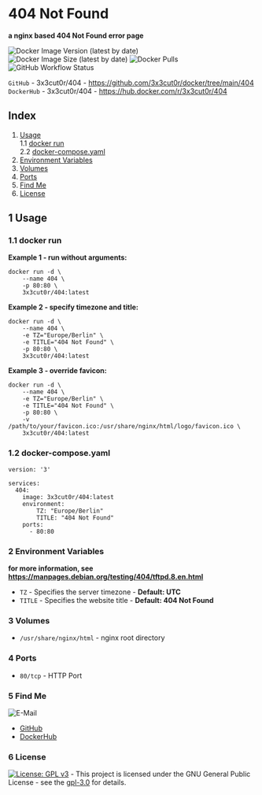 # 404 Not Found

**a nginx based 404 Not Found error page**

![Docker Image Version (latest by date)](https://img.shields.io/docker/v/3x3cut0r/404)
![Docker Image Size (latest by date)](https://img.shields.io/docker/image-size/3x3cut0r/404)
![Docker Pulls](https://img.shields.io/docker/pulls/3x3cut0r/404)
![GitHub Workflow Status](https://img.shields.io/github/workflow/status/3x3cut0r/docker/build%20404)

`GitHub` - 3x3cut0r/404 - https://github.com/3x3cut0r/docker/tree/main/404  
`DockerHub` - 3x3cut0r/404 - https://hub.docker.com/r/3x3cut0r/404

## Index

1. [Usage](#usage)  
   1.1 [docker run](#dockerrun)  
   2.2 [docker-compose.yaml](#dockercompose)
2. [Environment Variables](#environment-variables)
3. [Volumes](#volumes)
4. [Ports](#ports)
5. [Find Me](#findme)
6. [License](#license)

## 1 Usage <a name="usage"></a>

### 1.1 docker run <a name="dockerrun"></a>

**Example 1 - run without arguments:**

```shell
docker run -d \
    --name 404 \
    -p 80:80 \
    3x3cut0r/404:latest
```

**Example 2 - specify timezone and title:**

```shell
docker run -d \
    --name 404 \
    -e TZ="Europe/Berlin" \
    -e TITLE="404 Not Found" \
    -p 80:80 \
    3x3cut0r/404:latest
```

**Example 3 - override favicon:**

```shell
docker run -d \
    --name 404 \
    -e TZ="Europe/Berlin" \
    -e TITLE="404 Not Found" \
    -p 80:80 \
    -v /path/to/your/favicon.ico:/usr/share/nginx/html/logo/favicon.ico \
    3x3cut0r/404:latest
```

### 1.2 docker-compose.yaml <a name="docker-compose"></a>

```shell
version: '3'

services:
  404:
    image: 3x3cut0r/404:latest
    environment:
        TZ: "Europe/Berlin"
        TITLE: "404 Not Found"
    ports:
      - 80:80
```

### 2 Environment Variables <a name="environment-variables"></a>

**for more information, see https://manpages.debian.org/testing/404/tftpd.8.en.html**

- `TZ` - Specifies the server timezone - **Default: UTC**
- `TITLE` - Specifies the website title - **Default: 404 Not Found**

### 3 Volumes <a name="volumes"></a>

- `/usr/share/nginx/html` - nginx root directory

### 4 Ports <a name="ports"></a>

- `80/tcp` - HTTP Port

### 5 Find Me <a name="findme"></a>

![E-Mail](https://img.shields.io/badge/E--Mail-executor55%40gmx.de-red)

- [GitHub](https://github.com/3x3cut0r)
- [DockerHub](https://hub.docker.com/u/3x3cut0r)

### 6 License <a name="license"></a>

[![License: GPL v3](https://img.shields.io/badge/License-GPLv3-blue.svg)](https://www.gnu.org/licenses/gpl-3.0) - This project is licensed under the GNU General Public License - see the [gpl-3.0](https://www.gnu.org/licenses/gpl-3.0.en.html) for details.
